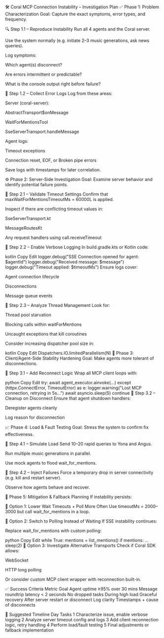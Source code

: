🛠️ Coral MCP Connection Instability – Investigation Plan
✅ Phase 1: Problem Characterization
Goal: Capture the exact symptoms, error types, and frequency.

🔍 Step 1.1 – Reproduce Instability
Run all 4 agents and the Coral server.

Use the system normally (e.g. initiate 2–3 music generations, ask news queries).

Log symptoms:

Which agent(s) disconnect?

Are errors intermittent or predictable?

What is the console output right before failure?

📜 Step 1.2 – Collect Error Logs
Log from these areas:

Server (coral-server):

AbstractTransport$onMessage

WaitForMentionsTool

SseServerTransport.handleMessage

Agent logs:

Timeout exceptions

Connection reset, EOF, or Broken pipe errors

Save logs with timestamps for later correlation.

⚙️ Phase 2: Server-Side Investigation
Goal: Examine server behavior and identify potential failure points.

🧩 Step 2.1 – Validate Timeout Settings
Confirm that maxWaitForMentionsTimeoutMs = 60000L is applied.

Inspect if there are conflicting timeout values in:

SseServerTransport.kt

MessageRoutesKt

Any request handlers using call.receiveTimeout

🧪 Step 2.2 – Enable Verbose Logging
In build.gradle.kts or Kotlin code:

kotlin
Copy
Edit
logger.debug("SSE Connection opened for agent: $agentId")
logger.debug("Received message: $message")
logger.debug("Timeout applied: $timeoutMs")
Ensure logs cover:

Agent connection lifecycle

Disconnections

Message queue events

🧵 Step 2.3 – Analyze Thread Management
Look for:

Thread pool starvation

Blocking calls within waitForMentions

Uncaught exceptions that kill coroutines

Consider increasing dispatcher pool size in:

kotlin
Copy
Edit
Dispatchers.IO.limitedParallelism(N)
🔁 Phase 3: Client/Agent-Side Stability Hardening
Goal: Make agents more tolerant of disconnections.

🔄 Step 3.1 – Add Reconnect Logic
Wrap all MCP client loops with:

python
Copy
Edit
try:
    await agent_executor.ainvoke(...)
except (httpx.ConnectError, TimeoutError) as e:
    logger.warning("Lost MCP connection, retrying in 5s...")
    await asyncio.sleep(5)
    continue
🧼 Step 3.2 – Cleanup on Disconnect
Ensure that agent shutdown handlers:

Deregister agents cleanly

Log reason for disconnection

📈 Phase 4: Load & Fault Testing
Goal: Stress the system to confirm fix effectiveness.

🧪 Step 4.1 – Simulate Load
Send 10–20 rapid queries to Yona and Angus.

Run multiple music generations in parallel.

Use mock agents to flood wait_for_mentions.

🧪 Step 4.2 – Inject Failures
Force a temporary drop in server connectivity (e.g. kill and restart server).

Observe how agents behave and recover.

🧯 Phase 5: Mitigation & Fallback Planning
If instability persists:

🧰 Option 1: Lower Wait Timeouts + Poll More Often
Use timeoutMs = 2000–3000 but call wait_for_mentions in a loop.

🔄 Option 2: Switch to Polling Instead of Waiting
If SSE instability continues:

Replace wait_for_mentions with custom polling:

python
Copy
Edit
while True:
    mentions = list_mentions()
    if mentions:
        ...
    sleep(2)
🔌 Option 3: Investigate Alternative Transports
Check if Coral SDK allows:

WebSocket

HTTP long polling

Or consider custom MCP client wrapper with reconnection built-in.

✅ Success Criteria
Metric	Goal
Agent uptime	≥95% over 30 mins
Message roundtrip latency	< 2 seconds
No dropped tasks	During high load
Graceful recovery	After server restart or disconnect
Log clarity	Timestamps + cause of disconnects

📅 Suggested Timeline
Day	Tasks
1	Characterize issue, enable verbose logging
2	Analyze server timeout config and logs
3	Add client reconnection logic, retry handling
4	Perform load/fault testing
5	Final adjustments or fallback implementation

